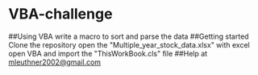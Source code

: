 # VBA-challenge
##Using VBA write a macro to sort and parse the data 
##Getting started
  Clone the repository 
  open the "Multiple_year_stock_data.xlsx" with excel
  open VBA and import the "ThisWorkBook.cls" file
##Help at mleuthner2002@gmail.com
